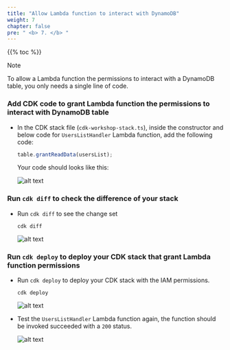 ```yaml
---
title: "Allow Lambda function to interact with DynamoDB"
weight: 7
chapter: false
pre: " <b> 7. </b> "
---
```


{{% toc %}}

> [!NOTE]
> To allow a Lambda function the permissions to interact with a DynamoDB table, you only needs a single line of code.

### Add CDK code to grant Lambda function the permissions to interact with DynamoDB table

- In the CDK stack file (`cdk-workshop-stack.ts`), inside the constructor and below code for `UsersListHandler` Lambda function, add the following code:

  ```ts
  table.grantReadData(usersList);
  ```

  Your code should looks like this:

  ![alt text](/images/workshop-4/dynamodb-table--grant-permissions--stack-code.png)

### Run `cdk diff` to check the difference of your stack

- Run `cdk diff` to see the change set

  ```shell
  cdk diff
  ```

  ![alt text](/images/workshop-4/dynamodb-table--grant-permissions--cdk-diff.png)

### Run `cdk deploy` to deploy your CDK stack that grant Lambda function permissions

- Run `cdk deploy` to deploy your CDK stack with the IAM permissions.

  ```shell
  cdk deploy
  ```

  ![alt text](/images/workshop-4/dynamodb-table--grant-permissions--cdk-deploy.png)

- Test the `UsersListHandler` Lambda function again, the function should be invoked succeeded with a `200` status.

  ![alt text](/images/workshop-4/crud--list-users-with-dynamodb-table-and-permissions--test-invoke.png)

